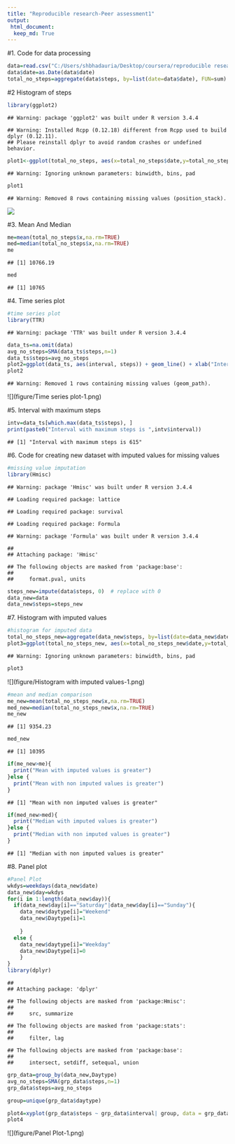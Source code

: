 ```yaml
---
title: "Reproducible research-Peer assessment1"
output: 
 html_document:
  keep_md: True
---
```



#1. Code for data processing

```r
data=read.csv("C:/Users/shbhadauria/Desktop/coursera/reproducible research/activity.csv")
data$date=as.Date(data$date)
total_no_steps=aggregate(data$steps, by=list(date=data$date), FUN=sum)
```
#2 Histogram of steps

```r
library(ggplot2)
```

```
## Warning: package 'ggplot2' was built under R version 3.4.4
```

```
## Warning: Installed Rcpp (0.12.18) different from Rcpp used to build dplyr (0.12.11).
## Please reinstall dplyr to avoid random crashes or undefined behavior.
```

```r
plot1<-ggplot(total_no_steps, aes(x=total_no_steps$date,y=total_no_steps$x))+geom_histogram(stat="Identity")+xlab("Day")+ylab("Total no of steps in a day")
```

```
## Warning: Ignoring unknown parameters: binwidth, bins, pad
```

```r
plot1
```

```
## Warning: Removed 8 rows containing missing values (position_stack).
```

![](figure/Histogram-1.png)<!-- -->

#3. Mean And Median

```r
me=mean(total_no_steps$x,na.rm=TRUE)
med=median(total_no_steps$x,na.rm=TRUE)
me
```

```
## [1] 10766.19
```

```r
med
```

```
## [1] 10765
```

#4. Time series plot

```r
#time series plot
library(TTR)
```

```
## Warning: package 'TTR' was built under R version 3.4.4
```

```r
data_ts=na.omit(data)
avg_no_steps=SMA(data_ts$steps,n=1)
data_ts$steps=avg_no_steps
plot2=ggplot(data_ts, aes(interval, steps)) + geom_line() + xlab("Interval") + ylab("Average daily steps")
plot2
```

```
## Warning: Removed 1 rows containing missing values (geom_path).
```

![](figure/Time series plot-1.png)<!-- -->

#5. Interval with maximum steps

```r
intv=data_ts[which.max(data_ts$steps), ]
print(paste0("Interval with maximum steps is ",intv$interval))
```

```
## [1] "Interval with maximum steps is 615"
```

#6. Code for creating new dataset with imputed values for missing values

```r
#missing value imputation
library(Hmisc)
```

```
## Warning: package 'Hmisc' was built under R version 3.4.4
```

```
## Loading required package: lattice
```

```
## Loading required package: survival
```

```
## Loading required package: Formula
```

```
## Warning: package 'Formula' was built under R version 3.4.4
```

```
## 
## Attaching package: 'Hmisc'
```

```
## The following objects are masked from 'package:base':
## 
##     format.pval, units
```

```r
steps_new=impute(data$steps, 0)  # replace with 0
data_new=data
data_new$steps=steps_new
```

#7. Histogram with imputed values

```r
#histogram for imputed data
total_no_steps_new=aggregate(data_new$steps, by=list(date=data_new$date), FUN=sum)
plot3=ggplot(total_no_steps_new, aes(x=total_no_steps_new$date,y=total_no_steps_new$x))+geom_histogram(stat="Identity")+xlab("Day")+ylab("Total no of steps in a day")
```

```
## Warning: Ignoring unknown parameters: binwidth, bins, pad
```

```r
plot3
```

![](figure/Histogram with imputed values-1.png)<!-- -->

```r
#mean and median comparison
me_new=mean(total_no_steps_new$x,na.rm=TRUE)
med_new=median(total_no_steps_new$x,na.rm=TRUE)
me_new
```

```
## [1] 9354.23
```

```r
med_new
```

```
## [1] 10395
```

```r
if(me_new>me){
  print("Mean with imputed values is greater")
}else {
  print("Mean with non imputed values is greater")
}
```

```
## [1] "Mean with non imputed values is greater"
```

```r
if(med_new>med){
  print("Median with imputed values is greater")
}else {
  print("Median with non imputed values is greater")
}
```

```
## [1] "Median with non imputed values is greater"
```

#8. Panel plot

```r
#Panel Plot
wkdys=weekdays(data_new$date)
data_new$day=wkdys
for(i in 1:length(data_new$day)){
  if(data_new$day[i]=="Saturday"|data_new$day[i]=="Sunday"){
    data_new$daytype[i]="Weekend"
    data_new$Daytype[i]=1
    
    }
  else {
    data_new$daytype[i]="Weekday"
    data_new$Daytype[i]=0
    }
}
library(dplyr)
```

```
## 
## Attaching package: 'dplyr'
```

```
## The following objects are masked from 'package:Hmisc':
## 
##     src, summarize
```

```
## The following objects are masked from 'package:stats':
## 
##     filter, lag
```

```
## The following objects are masked from 'package:base':
## 
##     intersect, setdiff, setequal, union
```

```r
grp_data=group_by(data_new,Daytype)
avg_no_steps=SMA(grp_data$steps,n=1)
grp_data$steps=avg_no_steps

group=unique(grp_data$daytype)

plot4=xyplot(grp_data$steps ~ grp_data$interval| group, data = grp_data,type="l",xlab="5 minute interval",ylab = "Steps on daily basis")
plot4
```

![](figure/Panel Plot-1.png)<!-- -->

